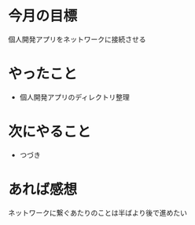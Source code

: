 # 今月の目標
個人開発アプリをネットワークに接続させる
# やったこと
* 個人開発アプリのディレクトリ整理
# 次にやること
* つづき
# あれば感想
ネットワークに繋ぐあたりのことは半ばより後で進めたい
